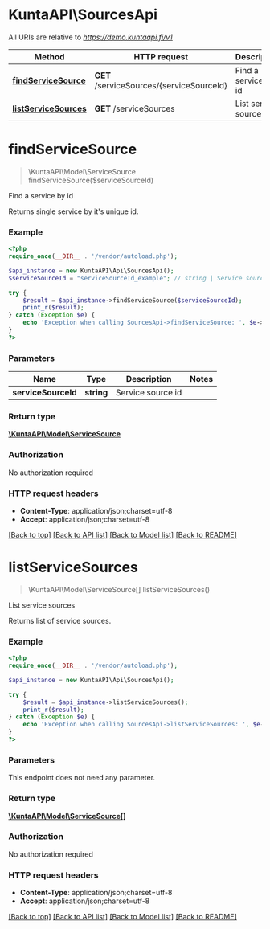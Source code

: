 # KuntaAPI\SourcesApi

All URIs are relative to *https://demo.kuntaapi.fi/v1*

Method | HTTP request | Description
------------- | ------------- | -------------
[**findServiceSource**](SourcesApi.md#findServiceSource) | **GET** /serviceSources/{serviceSourceId} | Find a service by id
[**listServiceSources**](SourcesApi.md#listServiceSources) | **GET** /serviceSources | List service sources


# **findServiceSource**
> \KuntaAPI\Model\ServiceSource findServiceSource($serviceSourceId)

Find a service by id

Returns single service by it's unique id.

### Example
```php
<?php
require_once(__DIR__ . '/vendor/autoload.php');

$api_instance = new KuntaAPI\Api\SourcesApi();
$serviceSourceId = "serviceSourceId_example"; // string | Service source id

try {
    $result = $api_instance->findServiceSource($serviceSourceId);
    print_r($result);
} catch (Exception $e) {
    echo 'Exception when calling SourcesApi->findServiceSource: ', $e->getMessage(), PHP_EOL;
}
?>
```

### Parameters

Name | Type | Description  | Notes
------------- | ------------- | ------------- | -------------
 **serviceSourceId** | **string**| Service source id |

### Return type

[**\KuntaAPI\Model\ServiceSource**](../Model/ServiceSource.md)

### Authorization

No authorization required

### HTTP request headers

 - **Content-Type**: application/json;charset=utf-8
 - **Accept**: application/json;charset=utf-8

[[Back to top]](#) [[Back to API list]](../../README.md#documentation-for-api-endpoints) [[Back to Model list]](../../README.md#documentation-for-models) [[Back to README]](../../README.md)

# **listServiceSources**
> \KuntaAPI\Model\ServiceSource[] listServiceSources()

List service sources

Returns list of service sources.

### Example
```php
<?php
require_once(__DIR__ . '/vendor/autoload.php');

$api_instance = new KuntaAPI\Api\SourcesApi();

try {
    $result = $api_instance->listServiceSources();
    print_r($result);
} catch (Exception $e) {
    echo 'Exception when calling SourcesApi->listServiceSources: ', $e->getMessage(), PHP_EOL;
}
?>
```

### Parameters
This endpoint does not need any parameter.

### Return type

[**\KuntaAPI\Model\ServiceSource[]**](../Model/ServiceSource.md)

### Authorization

No authorization required

### HTTP request headers

 - **Content-Type**: application/json;charset=utf-8
 - **Accept**: application/json;charset=utf-8

[[Back to top]](#) [[Back to API list]](../../README.md#documentation-for-api-endpoints) [[Back to Model list]](../../README.md#documentation-for-models) [[Back to README]](../../README.md)

